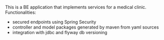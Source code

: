 This is a BE application that implements services for a medical clinic. 
Functionalities:
  - secured endpoints using Spring Security
  - controller and model packages generated by maven from yaml sources
  - integration with jdbc and flyway db versioning      
      
